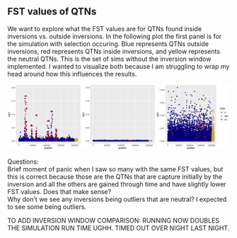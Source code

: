 ## FST values of QTNs

We want to explore what the FST values are for QTNs found inside inversions vs. outside inversions. In the following plot the first panel is for the simulation with selection occuring. Blue represents QTNs outside inversions, red represents QTNs inside inversions, and yellow represents the neutral QTNs. This is the set of sims without the inversion window implemented. I wanted to visualize both because I am struggling to wrap my head around how this influences the results.

![FST of QTNs](../figures/FSToutliers/FSTcolorInOutNeut.png)

Questions:  
Brief moment of panic when I saw so many with the same FST values, but this is correct because those are the QTNs that are capture initially by the inversion and all the others are gained through time and have slightly lower FST values. Does that make sense?  
Why don't we see any inversions being outliers that are neutral? I expected to see some being outliers.  

TO ADD INVERSION WINDOW COMPARISON: RUNNING NOW DOUBLES THE SIMULATION RUN TIME UGHH. TIMED OUT OVER NIGHT LAST NIGHT.